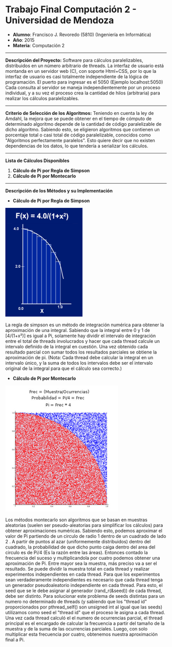# Trabajo Final Computación 2 - Universidad de Mendoza

- **Alumno**: Francisco J. Revoredo (5810) (Ingeniería en Informática)
- **Año**: 2015
- **Materia**: Computación 2 

---

**Descripción del Proyecto:**
Software para cálculos paralelizables, distribuidos en un número arbitrario de threads.
La interfaz de usuario está montanda en un servidor web (C), con soporte Html+CSS, por lo que la interfaz de usuario
es casi totalmente independiente de la lógica de programación. El puerto para ingresar es el 5050 (Ejemplo localhost:5050)
Cada consulta al servidor se maneja independientemente por un proceso individual, y a su vez el proceso
crea la cantidad de hilos (arbitraria) para realizar los cálculos paralelizables.

---

**Criterio de Selección de los Algoritmos:**
Teniendo en cuenta la ley de Amdahl, la mejora que se puede obtener en el tiempo de cómputo de determinado algoritmo depende de la
 cantidad de código paralelizable de dicho algoritmo. Sabiendo esto, se eligieron algoritmos que contienen un porcentaje total 
o casi total de código paralelizable, conocidos como "Algoritmos perfectamente paralelos". Esto quiere decir que no existen dependencias de los datos, lo que tendería a serializar los cálculos.

---

**Lista de Cálculos Disponibles**

1. **Cálculo de Pi por Regla de Simpson**
2. **Cálculo de Pi por Montecarlo**

---

**Descripción de los Métodos y su Implementación**



- **Cálculo de Pi por Regla de Simpson**

 ![alt text](https://github.com/franrevoredo/final-compu2/blob/master/img/simpson.jpg "Simpson")

La regla de simpson es un método de integración numérica para obtener la aproximación
 de una integral.
Sabiendo que la integral entre 0 y 1 de [4/(1+x²)] es igual a Pi, 
solamente hay dividir el intervalo de integración entre el total de threads involucrados 
y hacer que cada thread calcule un intervalo definido de la integral en cuestión. Una vez obtenido cada resultado parcial 
con sumar todos los resultados parciales se obtiene la aproximación de pi.
(Nota: Cada thread debe calcular la integral en un intervalo único, y la suma de todos los intervalos debe ser el intervalo original de la integral para que el cálculo sea correcto.)


- **Cálculo de Pi por Montecarlo**

![alt text](https://github.com/franrevoredo/final-compu2/blob/master/img/montecarlo.jpg "Montecarlo")

Los métodos montecarlo son algoritmos que se basan en muestras aleatorias 
(suelen ser pseudo-aleatorias para simplificar los cálculos) para obtener aproximaciones numéricas. 
Sabiendo esto, podemos aproximar el valor de Pi partiendo de un circulo de radio 1 dentro de un cuadrado de lado 2 .
A partir de puntos al azar (uniformemente distribuidos) dentro del cuadrado, la probabilidad de que dicho punto
caiga dentro del area del circulo es de Pi/4 (Es la razón entre las áreas). Entonces contado la frecuencia
del suceso y multiplicandola por cuatro podemos obtener una aproximación de Pi. Entre mayor sea la muestra, más preciso va a ser el resultado.
Se puede dividir la muestra total en cada thread y realizar experimentos independientes en cada thread. Para que
los experimentos sean verdaderamente independientes es necesario que cada thread tenga un generador pseudoaleatorio independiente en cada thread.
Para esto, el seed que se le debe asignar al generador (rand_r(&seed)) de cada thread, debe ser distinto. Para solucionar
este problema de seeds distintas para un numero no determinado de threads (y sabiendo que los "thread id" proporcionados por pthread_self()
 son unsigned int al igual que las seeds) utilizamos como seed el "thread id" que el proceso le asigna a cada thread.
Una vez cada thread calculó el el numero de ocurrencias parcial, el thread principal es el encargado de calcular la frecuencia a partir del tamaño
 de la muestra y de la suma de las ocurrencias parciales. Luego, con solo multiplicar esta frecuencia por cuatro, obtenemos nuestra aproximación final a Pi.


